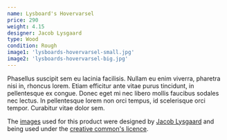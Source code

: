 ```yaml
---
name: Lysboard's Hovervarsel
price: 290
weight: 4.15
designer: Jacob Lysgaard
type: Wood
condition: Rough
image1: 'lysboards-hovervarsel-small.jpg'
image2: 'lysboards-hovervarsel-big.jpg'
---
```


Phasellus suscipit sem eu lacinia facilisis. Nullam eu enim viverra, pharetra nisi in, rhoncus lorem. Etiam efficitur ante vitae purus tincidunt, in pellentesque ex congue. Donec eget mi nec libero mollis faucibus sodales nec lectus. In pellentesque lorem non orci tempus, id scelerisque orci tempor. Curabitur vitae dolor sem.

The [images][flickr] used for this product were designed by [Jacob Lysgaard][designer] and being used under the [creative common's licence][licence].

[flickr]: http://www.flickr.com/photos/50290212@N05/15868669428
[designer]: http://nabovarsel.info
[licence]: http://creativecommons.org/licenses/by/2.0